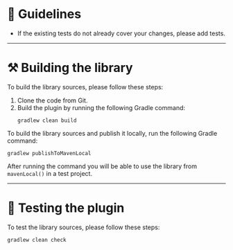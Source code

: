 # 📖 Guidelines

- If the existing tests do not already cover your changes, please add tests.

---

# ⚒️ Building the library

To build the library sources, please follow these steps:

1. Clone the code from Git.
2. Build the plugin by running the following Gradle command:
    ```
    gradlew clean build
    ```

To build the library sources and publish it locally, run the following Gradle command:
```
gradlew publishToMavenLocal
```
After running the command you will be able to use the library from `mavenLocal()` in a test project.

---

# 🧪 Testing the plugin

To test the library sources, please follow these steps:
```
gradlew clean check
```
